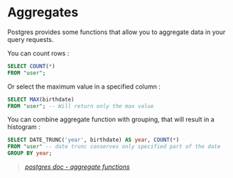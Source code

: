 # Aggregates

Postgres provides some functions that allow you to aggregate data in your
query requests.

You can count rows :

````sql
SELECT COUNT(*)
FROM "user";
````

Or select the maximum value in a specified column :

````sql
SELECT MAX(birthdate)
FROM "user"; -- Will return only the max value
````

You can combine aggregate function with grouping, that will result in a histogram :

````sql
SELECT DATE_TRUNC('year', birthdate) AS year, COUNT(*)
FROM "user" -- date trunc conserves only specified part of the date
GROUP BY year;
````

> *[postgres doc - aggregate functions](https://www.postgresql.org/docs/15/tutorial-agg.html)*
